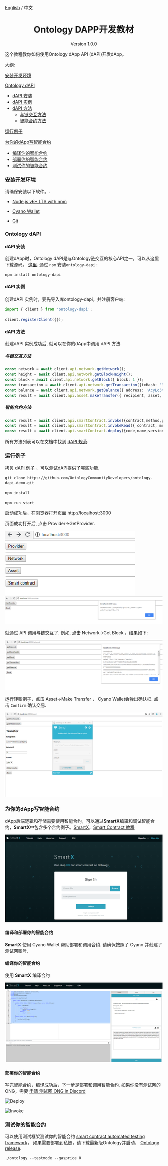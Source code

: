 [English](./ontology_dapp_dev_tutorial_en.html) / 中文

<h1 align="center">Ontology DAPP开发教材</h1>
<p align="center" class="version">Version 1.0.0 </p>

这个教程教你如何使用Ontology dApp API (dAPI)开发dApp。

大纲:

[安装开发环境](#安装开发环境)

[Ontology dAPI](#ontology-dapi)
+ [dAPI 安装](#dapi-安装)
+ [dAPI 实例](#dapi-实例)
+ [dAPI 方法](#dapi-方法)
	+ [与链交互方法](#example-blockchain-methods)
	+ [智能合约方法](#example-smart-contract-methods)

[运行例子](#运行例子)

[为你的dApp写智能合约](#为你的dApp写智能合约)
+ [编译你的智能合约](#编译你的智能合约)
+ [部署你的智能合约](#部署你的智能合约)
+ [测试你的智能合约](#测试你的智能合约)



### 安装开发环境

请确保安装以下软件。.

- [Node.js v6+ LTS with npm](https://nodejs.org/en/)

- [Cyano Wallet]( https://chrome.google.com/webstore/detail/ontology-web-wallet/dkdedlpgdmmkkfjabffeganieamfklkm)

- [Git](https://git-scm.com/)


### Ontology dAPI
#### dAPI 安装
创建dApp时，Ontology dAPI是与Ontology链交互的核心API之一，可以从这里下载源码。 [这里](https://github.com/ontio/ontology-dapi). 通过 ```npm``` 安装```ontology-dapi``` : 

```
npm install ontology-dapi
```

#### dAPI 实例

创建dAPI 实例时，要先导入库ontology-dapi，并注册客户端:

```typescript
import { client } from 'ontology-dapi';

client.registerClient({});
```

#### dAPI 方法
创建dAPI 实例成功后, 就可以在你的dApp中调用 dAPI 方法.
##### 与链交互方法
```typescript
const network = await client.api.network.getNetwork();
const height = await client.api.network.getBlockHeight();
const block = await client.api.network.getBlock({ block: 1 });
const transaction = await client.api.network.getTransaction({txHash: '314e24e5bb0bd88852b2f13e673e5dcdfd53bdab909de8b9812644d6871bc05f'});
const balance = await client.api.network.getBalance({ address: 'AcyLq3tokVpkMBMLALVMWRdVJ83TTgBUwU' });
const result = await client.api.asset.makeTransfer({ recipient, asset, amount });
```

##### 智能合约方法
```typescript
const result = await client.api.smartContract.invoke({contract,method,parameters,gasPrice,gasLimit,requireIdentity});
const result = await client.api.smartContract.invokeRead({ contract, method, parameters });
const result = await client.api.smartContract.deploy({code,name,version,author,email,description,needStorage,gasPrice,gasLimit});
```

所有方法列表可以在文档中找到 [dAPI 规范](https://github.com/backslash47/OEPs/blob/oep-dapp-api/OEP-6/OEP-6.mediawiki). <br> 


### 运行例子

拷贝 [dAPI 例子](https://github.com/OntologyCommunityDevelopers/ontology-dapi-demo) ，可以测试dAPI提供了哪些功能.

```
git clone https://github.com/OntologyCommunityDevelopers/ontology-dapi-demo.git

npm install

npm run start
```

启动成功后，在浏览器打开页面 http://localhost:3000

页面成功打开后, 点击 Provider->GetProvider.

![dApp Demo Provider](../docs/lib/images/dappdemofirstscreen.png)
![dApp Demo Get Provider](../docs/lib/images/dappdemoregisterprovider.png)

就通过 API 调用与链交互了.  例如, 点击 Network->Get Block ，结果如下:

![dApp Demo getBlock](../docs/lib/images/dappdemonetworkblock.png)

运行转账例子，点击 Asset->Make Transfer ， Cyano Wallet会弹出确认框. 点击 ```Confirm``` 确认交易.

![Cyano Wallet Confirm](../docs/lib/images/demo.png)


### 为你的dApp写智能合约

dApp后端逻辑和存储需要使用智能合约，可以通过**SmartX**编辑和调试智能合约，**SmartX**中包含多个合约例子。[SmartX](http://smartx.ont.io/)，[Smart Contract 教程](https://github.com/ontio/documentation/tree/master/smart-contract-tutorial)

![SmartX Login](../docs/lib/images/smartx.png)


#### 编译和部署你的智能合约

**SmartX** 使用 Cyano Wallet 帮助部署和调用合约. 请确保按照了 Cyano 并创建了测试网账号.

#### 编译你的智能合约

使用 **SmartX** 编译合约

![smart contract deploy and invoke](../docs/lib/images/smartx-deploy.png)

#### 部署你的智能合约

写完智能合约，编译成功后，下一步是部署和调用智能合约.  如果你没有测试网的ONG，需要 [申请 测试网 ONG in Discord](https://discordapp.com/channels/400884201773334540/453499298097922068)

![Deploy](https://s1.ax1x.com/2018/09/03/PzhTCd.png)



![Invoke](https://s1.ax1x.com/2018/09/03/Pz5JO0.png) 

### 测试你的智能合约

可以使用测试框架测试你的智能合约 [smart contract automated testing framework](https://github.com/lucas7788/pythontest)， 如果需要部署到私链，请下载最新版Ontology并启动， [Ontology release](https://github.com/ontio/ontology/releases).
```
./ontology --testmode --gasprice 0

```
